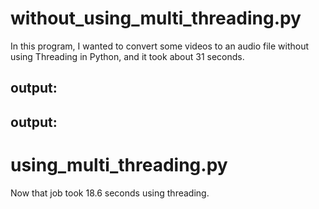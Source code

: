 # without_using_multi_threading.py
In this program, I wanted to convert some videos to an audio file without using Threading in Python, and it took about 31 seconds.
## output:
[](https://github.com/Moein-Moatali-2006/Pylearn7/blob/main/GUI/Assignment%2024/result/test.png)
## output:
# using_multi_threading.py
Now that job took 18.6 seconds using threading.
[](https://github.com/Moein-Moatali-2006/Pylearn7/blob/main/GUI/Assignment%2024/result/use_thread.png)